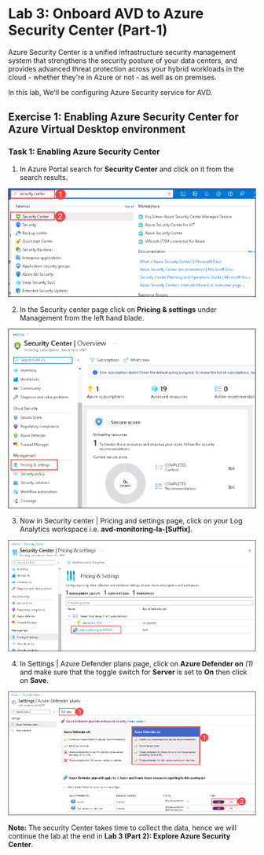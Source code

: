 # Lab 3: Onboard AVD to Azure Security Center (Part-1)

Azure Security Center is a unified infrastructure security management system that strengthens the security posture of your data centers, and provides advanced threat protection across your hybrid workloads in the cloud - whether they're in Azure or not - as well as on premises.

In this lab, We'll be configuring Azure Security service for AVD.

## Exercise 1: Enabling Azure Security Center for Azure Virtual Desktop environment

### Task 1: Enabling Azure Security Center

1. In Azure Portal search for **Security Center** and click on it from the search results.

  ![ws name.](media/avdv239.png)
  
2. In the Security center page click on **Pricing & settings** under Management from the left hand blade.

  ![ws name.](media/avdv240.png)

3. Now in Security center | Pricing and settings page, click on your Log Analytics workspace i.e. **avd-monitoring-la-[Suffix]**.

  ![ws name.](media/avdv241.png)
  
4. In Settings | Azure Defender plans page, click on **Azure Defender on** *(1)* and make sure that the toggle switch for **Server** is set to **On** then click on **Save**.

  ![ws name.](media/avdv242.png)
  
  
**Note:** The security Center takes time to collect the data, hence we will continue the lab at the end in **Lab 3 (Part 2): Explore Azure Security Center**.

